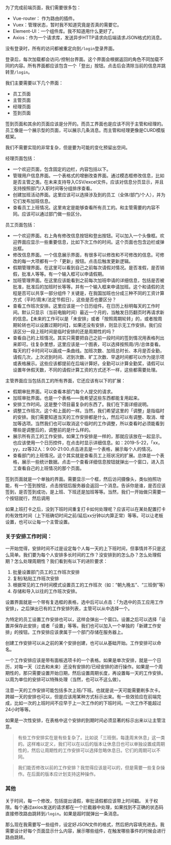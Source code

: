 为了完成前端页面，我们需要很多包：
- Vue-router： 作为路由的插件。
- Vuex：管理状态，暂时我不知道究竟是否真的需要它。
- Element-UI：一个组件库。我不知道用什么更好了。
- Axios：作为一个请求库，发送异步HTTP请求向后端请求JSON格式的消息。

没有登录时，所有的访问都被重定向到`/login`登录界面。

登录后，每次加载都会访问`/`控制台界面。这个界面会根据返回的角色不同加载不同的内容。所有界面都应该包含一个「登出」按钮。点击后会清除当前的信息并跳转至`/login`。

我们主要需要以下几个界面：
* 员工页面
* 主管页面
* 经理页面
* 签到页面

签到页面和其余的页面应该是分开的。而员工界面也是应该不同于主管和经理的。
员工像是一个展示型的页面，可以展示几条消息。而主管和经理更像是CURD模版框架。

我们不需要实现的非常复杂，但是要为可能的变化预留出空间。

经理页面包括：
* 一个欢迎页面，包含固定的边栏，内容包括以下。
* 管理用户信息界面。一个表格式的增删改查界面。通过模态框修改信息，比如是否主管之类。在未来支持导入CSV/excel文件。应该对信息分页显示，并且支持按照部门/入职时间等分组排序查看。
* 创建加班活动界面。这里应该可以选择涉及到的员工（全体/部门/个人），并为它们发布加班信息。
* 查看员工上班情况。这里肯定是能够查看所有员工的。和主管需要的内容不同。应该可以通过部门做一些区分。


员工页面包括：
* 一个欢迎界面。右上角有修改信息按钮和登出按钮。可以加入一个头像框。欢迎界面应显示一些重要信息，比如下次工作的时间。这个页面也包含边栏或弹出框。
* 修改信息界面。一个信息展示界面，有很多可以修改和不可修改的信息。可修改的每一大项都有一个「更新」按钮。点击后触发更新逻辑。
* 假期管理界面。在这里可以看到自己之前每次请假对情况。是否准假，是否销假，批准人等等。有一个输入框可以申请假期。
* 加班管理界面。在这里应该能看到之前每次加班申请的详细信息，包括是否被批准，批准后的加班时长等等。并有一个输入框来申请加班。这个和请假的流程是否可以共享一部分组件？关键是，在我国加班也分成三种不同的工资计算方式（平时/周末/法定节假日），这些是否也要区分？
* 查看工作班次安排。这里应该是一个日历组件。在日历上标明每天的工作时间。默认只显示（当前电脑时间）最近一个月的，当触发日历翻页时再请求新的信息。【未来的工作可以是「未安排」或者「按照周期轮转」的，或者按周期轮转也可以设置过期时间】，如果还没有安排，则显示无工作安排。我们应该区分一段上班时间是临时安排的还是周期性的吗？
* 查看自己的上班情况。其实只需要把自己之前一段时间的签到情况用表格列出来即可。往复杂里想，这里应该是一个图表，可以选择按照周/月/总体查看。每天的打卡时间可以画成一条曲线。加班次数、加班总时长、本月是否全勤，请假几次，上次迟到时间、迟到次数、旷工次数、早退时间都可以作为提示项或表格展示。这些应该都提前在后端计算好。全勤可以计算全勤奖，请假可以设置年休假天数，不同的请假计算工资的方式还不一样，这些都需要处理。


主管界面应当包括员工的所有界面，它还应该有以下的扩展：
* 假期审批界面。可以查看本部门每个人提交的请求。
* 加班审批界面。也是一个表格——我希望这些东西都能复用起来。
* 安排工作时间。这是整个项目最复杂的东西了。我们在下面详细说明。
* 调整工作班次。这个和上面的一样。当然，我们希望这里的「调整」是指临时的安排。我们需要知道当天的工作安排都是什么，然后可以有调整、取消、增加等选项。当然我们也可以取消这个临时的工作调整，所以查看时必须能看到哪些是调整后的，调整前的是什么样的。
* 展示所有员工的工作安排。如果工作安排是一样的，那就应该放在一起显示。也应该使用一个日历控件，在点击时显示详细信息。如：2019-5-22，「xx，yy，zz等32人：9:00-21:00.点击进去是一个表格，展示每个人的情况。
* 查看部门的上班情况。这个其实就是查看员工上班状况的扩展。总体是一个表格，展示一些统计数据。点击一个查看详细信息按钮就弹出一个窗口，进入员工查看自己的上班情况的那个页面。

签到页面就是一个单独的界面。需要显示一个框，然后访问摄像头，类似拍照功能，有一个签到按钮，点击按钮后服务器会返回一个消息。告诉你是谁，是否应该签到，是否签到成功，是上班、下班还是加班等等。当然，我们一开始做只需要一个按钮就行，然后调用

如果上班打卡之后，没到下班时间重复打卡如何处理呢？应该可以在某处配置打卡的有效性时间（上下班确切时间之前/延后xx分钟以内算正常）等等。可以让老板设置，也可以让每一个主管设置。

### 关于安排工作时间：
一开始觉得，安排时间不过是设定每个人每一天的上下班时间，但事情并不只是这么简单。我们要为每个人安排多长时间的工作？没安排到的怎么办？怎么处理假期？怎么处理周期性？我们看到有以下的进阶要求：
1. 批量设置部门员工的工作班次安排
2. 复制/粘贴工作班次安排
3. 根据常见的工作时间模式设置员工的工作班次（如：“朝九晚五”、“三班倒”等）
4. 存储和导入以往的工作班次安排。

设置界面就是一个带有复选框的表格，选中后可以点击：「为选中的员工应用工作安排」，之后弹出已有的工作安排列表，主管可以从中选择一个。

为特定的员工设置工作安排也可以，这样会弹出一个窗口。设置之后可以选择「设置并保存此安排」或者「设置」等等。我们也可以加入一个单独的「新建工作安排」的按钮。工作安排应该隶属于一个部门存储在服务器上。

创建工作安排可以从之前的某个安排创建，也可以从基础开始。工作安排可以命名。

一个工作安排应该是带有面板选项卡的一个表格。如果是单次安排，就是一个日历，对每一天（过去和未来）还没有安排的/已经安排的进行操作。如果是一个周期性的，那只需要设置开始日期，然后设置周期长度，再设置每一天的工作安排。以周为单位的安排可以特殊处理（当然，也可以不这么做）。

注意一天的工作安排可能包括多次上班/下班。也就是说一天可能需要刷多次卡。跨越一天的安排也可以，但是应该用某种方式标示出来。有一些效验应在前端完成，比如一次的上班时间不应早于上一次工作的的下班时间。一次工作不能超过24小时等等。

如果是一次性安排，在表格中这个安排的到期时间必须显著的标示出来以让主管注意。

> 有些工作安排实在是有些复杂了。比如说「三班倒，每逢周末休息」这一类的。这样难以定义，我们可以在以后的版本让休息日也可以单独设置成周期性的，然后让周期性的工作安排可以选择忽略休息日。它们的周期可以不同。

> 我们能否修改以前的工作安排？我觉得应该是可以的，但是需要一些复杂操作。在后面的版本应计划支持这种操作。


### 其他

关于时间，每一个修改，包括提出请假，审批请假都应该带上时间戳。
关于权限。每个通过axios发送的请求都在一个拦截器中处理，如果找到不正确的状态码直接修改路由跳转到`/login`。如果是超时就弹出一条消息。

那么现在我需要写一些组件，设定好JSON文件的格式，然后把内容填充进去。我需要设计好每个页面显示什么内容，展示哪些组件，在触发哪些事件的时候会进行路由跳转。
